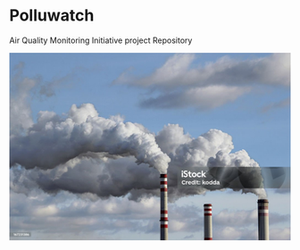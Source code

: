 # Polluwatch

Air Quality Monitoring Initiative project Repository

<div>
  <div>
      <img src="./general_files/images/air_pollution_for_readme_1.jpg" style=""/>
  </div>
</div>


